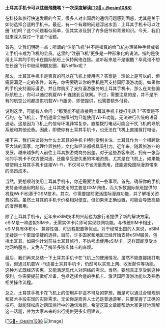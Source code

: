 **土耳其手机卡可以註冊飛機嗎？一次深度解读[[TG💪+ @esim1088](https://t.me/s/esim1088)]**

在科技和旅行快速发展的今天，很多人对出国后的通信问题感到困惑，尤其是关于如何选择合适的手机卡。最近，有一个有趣的问题浮出水面：土耳其手机卡可以注册飞机吗？这个问题看似简单，但其实涉及到了许多细节和背景知识。今天，我们就来深入探讨一下这个话题。

首先，让我们明确一点：所谓的“注册飞机”并不是指真的给飞机办理某种手续或者让手机卡成为飞机的会员。这里的“注册飞机”更多是一种形象化的说法，指的是使用土耳其的手机卡在国际航班上保持网络连接。这听起来是不是很酷？毕竟谁不想在长途飞行中继续刷朋友圈、看Netflix呢？

那么，土耳其手机卡是否真的可以在飞机上使用呢？答案是：理论上是可以的，但需要满足一定的条件。首先，你需要确认你的手机是否支持国际漫游功能。如果你的手机支持国际漫游，并且你购买了支持漫游服务的土耳其手机卡，那么在某些国际航班上，你可以通过机载Wi-Fi连接到互联网。不过，需要注意的是，并不是所有的航空公司都提供机载Wi-Fi服务，即使提供，也需要额外付费。

说到这里，可能有人会问：“那我能不能直接用土耳其手机卡拨打电话？”答案是不行的。在飞机上，手机通常会被限制为只能使用Wi-Fi功能，无法进行传统的语音通话。这是因为飞机上的信号环境非常复杂，直接拨打电话可能会干扰飞机的导航系统和其他设备。因此，即使你有土耳其手机卡，也无法在飞机上直接拨打电话。

接下来，我们来谈谈为什么土耳其的手机卡特别受到关注。土耳其作为一个横跨欧亚大陆的国家，地理位置独特，文化和经济都极具吸引力。近年来，随着旅游业的发展，越来越多的人前往土耳其旅游或商务出差。对于这些游客来说，拥有一张当地的手机卡不仅方便沟通，还能享受更优惠的本地资费。尤其是在飞机上，如果能够使用土耳其手机卡连接Wi-Fi，不仅可以节省流量费用，还能避免国际漫游带来的高昂成本。

当然，要想顺利使用土耳其手机卡，你还需要注意一些事项。首先，确保你的手机支持全球通用的频段。土耳其使用的主要是GSM网络，而大多数国际航班提供的机载Wi-Fi也基于GSM技术。其次，你需要提前激活国际漫游功能，并了解相关资费政策。虽然土耳其的手机卡价格相对便宜，但如果未正确设置，可能会导致高额的漫游费用。

除了土耳其手机卡，近年来eSIM技术的兴起也为旅行者提供了新的解决方案。eSIM是一种虚拟SIM卡，无需实体卡片即可实现联网功能。与传统SIM卡相比，eSIM具有体积小、兼容性强、可远程配置等优点。对于经常出国的人来说，eSIM无疑是一个更加便捷的选择。目前，许多国家和地区已经开始支持eSIM服务，包括土耳其。如果你计划前往土耳其旅行，不妨考虑使用eSIM卡，这样既能享受本地网络服务，又免去了携带多张实体卡的麻烦。

最后，我们再来总结一下土耳其手机卡在飞机上的使用情况。虽然不能直接拨打电话，但通过机载Wi-Fi连接土耳其手机卡，仍然可以实现上网、收发邮件等功能。这种方式既经济实惠，又能满足现代人对网络的需求。当然，要想真正享受到这种便利，你需要提前做好准备，包括选择合适的手机卡、激活国际漫游功能以及熟悉相关操作流程。

总之，土耳其手机卡在飞机上的使用并非遥不可及的梦想，而是可以通过合理规划和技术手段实现的实际需求。无论你是商务人士还是普通游客，只要掌握了正确的技巧，就能轻松应对跨国旅行中的通信难题。希望这篇文章能帮助大家更好地理解这一话题，并为大家未来的出行提供更多实用建议。

[[TG💪+ @esim1088](https://t.me/s/esim1088) ![Image](https://i.postimg.cc/4NQfJmqS/Snipaste-2025-05-13-00-14-12.png)]